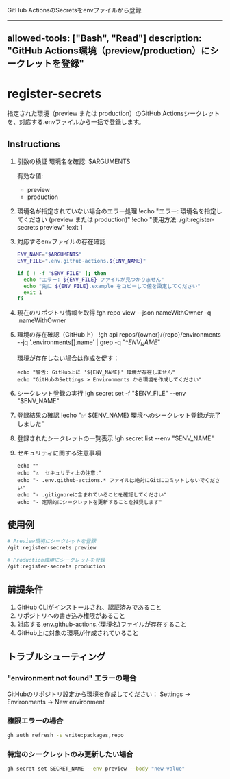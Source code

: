 GitHub ActionsのSecretsをenvファイルから登録

---
allowed-tools: ["Bash", "Read"]
description: "GitHub Actions環境（preview/production）にシークレットを登録"
---

# register-secrets

指定された環境（preview または production）のGitHub Actionsシークレットを、対応する.envファイルから一括で登録します。

## Instructions

1. 引数の検証
   環境名を確認: $ARGUMENTS

   有効な値:
   - preview
   - production

2. 環境名が指定されていない場合のエラー処理
   !echo "エラー: 環境名を指定してください (preview または production)"
   !echo "使用方法: /git:register-secrets preview"
   !exit 1

3. 対応するenvファイルの存在確認
   ```bash
   ENV_NAME="$ARGUMENTS"
   ENV_FILE=".env.github-actions.${ENV_NAME}"

   if [ ! -f "$ENV_FILE" ]; then
     echo "エラー: ${ENV_FILE} ファイルが見つかりません"
     echo "先に ${ENV_FILE}.example をコピーして値を設定してください"
     exit 1
   fi
   ```

4. 現在のリポジトリ情報を取得
   !gh repo view --json nameWithOwner -q .nameWithOwner

5. 環境の存在確認（GitHub上）
   !gh api repos/{owner}/{repo}/environments --jq '.environments[].name' | grep -q "^${ENV_NAME}$"

   環境が存在しない場合は作成を促す：
   ```
   echo "警告: GitHub上に '${ENV_NAME}' 環境が存在しません"
   echo "GitHubのSettings > Environments から環境を作成してください"
   ```

6. シークレット登録の実行
   !gh secret set -f "$ENV_FILE" --env "$ENV_NAME"

7. 登録結果の確認
   !echo "✅ ${ENV_NAME} 環境へのシークレット登録が完了しました"

8. 登録されたシークレットの一覧表示
   !gh secret list --env "$ENV_NAME"

9. セキュリティに関する注意事項
   ```
   echo ""
   echo "⚠️  セキュリティ上の注意:"
   echo "- .env.github-actions.* ファイルは絶対にGitにコミットしないでください"
   echo "- .gitignoreに含まれていることを確認してください"
   echo "- 定期的にシークレットを更新することを推奨します"
   ```

## 使用例

```bash
# Preview環境にシークレットを登録
/git:register-secrets preview

# Production環境にシークレットを登録
/git:register-secrets production
```

## 前提条件

1. GitHub CLIがインストールされ、認証済みであること
2. リポジトリへの書き込み権限があること
3. 対応する.env.github-actions.{環境名}ファイルが存在すること
4. GitHub上に対象の環境が作成されていること

## トラブルシューティング

### "environment not found" エラーの場合
GitHubのリポジトリ設定から環境を作成してください：
Settings → Environments → New environment

### 権限エラーの場合
```bash
gh auth refresh -s write:packages,repo
```

### 特定のシークレットのみ更新したい場合
```bash
gh secret set SECRET_NAME --env preview --body "new-value"
```
